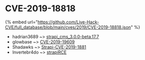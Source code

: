 # CVE-2019-18818
{% embed url="https://github.com/Live-Hack-CVE/full_database/blob/main/cves/2019/CVE-2019-18818.json" %}

* hadrian3689 ~> [strapi_cms_3.0.0-beta.17.7](https://www.alice-snow.ru/2019/database/cve-2019-18818/strapi_cms_3.0.0-beta.17.7-hadrian3689)
* glowbase ~> [CVE-2019-19609](https://www.alice-snow.ru/2019/database/cve-2019-18818/cve-2019-19609-glowbase)
* Shadawks ~> [Strapi-CVE-2019-1881](https://www.alice-snow.ru/2019/database/cve-2019-18818/strapi-cve-2019-1881-shadawks)
* Invertebr4do ~> [strapiRCE](https://www.alice-snow.ru/2019/database/cve-2019-18818/strapirce-invertebr4do)